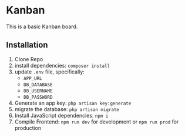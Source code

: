# Kanban

This is a basic Kanban board.


## Installation
1. Clone Repo
2. install dependencies: `composer install`
3. update `.env` file, specifically:
    * `APP_URL`
    * `DB_DATABASE`
    * `DB_USERNAME`
    * `DB_PASSWORD`
4. Generate an app key: `php artisan key:generate`
5. migrate the database: `php artisan migrate`
6. Install JavaScript dependencies: `npm i`
7. Compile Frontend: `npm run dev` for development or `npm run prod` for production
